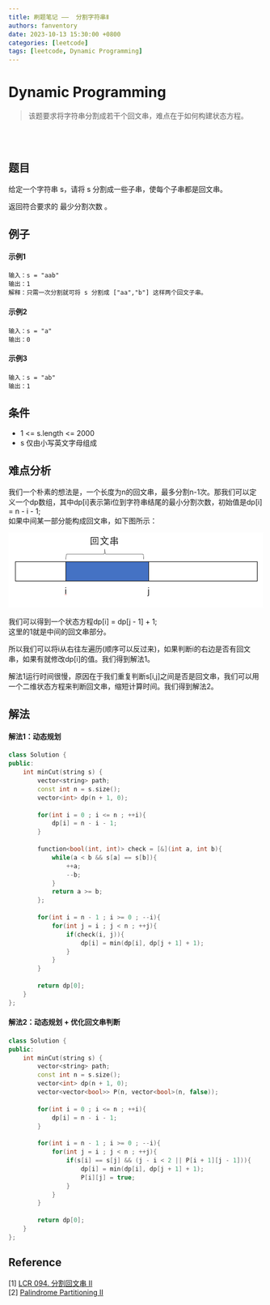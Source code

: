 ```yaml
---
title: 刷题笔记 ——  分割字符串Ⅱ
authors: fanventory
date: 2023-10-13 15:30:00 +0800
categories: [leetcode]
tags: [leetcode, Dynamic Programming]
---
```


# Dynamic Programming
> 该题要求将字符串分割成若干个回文串，难点在于如何构建状态方程。

<br>
<br>

## 题目
给定一个字符串 s，请将 s 分割成一些子串，使每个子串都是回文串。

返回符合要求的 最少分割次数 。

## 例子

#### 示例1

```
输入：s = "aab"
输出：1
解释：只需一次分割就可将 s 分割成 ["aa","b"] 这样两个回文子串。
```

#### 示例2

```
输入：s = "a"
输出：0
```

#### 示例3

```
输入：s = "ab"
输出：1
```

## 条件
+ 1 <= s.length <= 2000
+ s 仅由小写英文字母组成

## 难点分析

我们一个朴素的想法是，一个长度为n的回文串，最多分割n-1次。那我们可以定义一个dp数组，其中dp\[i]表示第i位到字符串结尾的最小分割次数，初始值是dp\[i] = n - i - 1;  
如果中间某一部分能构成回文串，如下图所示：  

![图片1](image/分割回文串Ⅱ_pic1.png)

我们可以得到一个状态方程dp\[i] = dp\[j - 1] + 1;  
这里的1就是中间的回文串部分。  

所以我们可以将i从右往左遍历(顺序可以反过来)，如果判断i的右边是否有回文串，如果有就修改dp\[i]的值。我们得到解法1。

解法1运行时间很慢，原因在于我们重复判断s\[i,j]之间是否是回文串，我们可以用一个二维状态方程来判断回文串，缩短计算时间。我们得到解法2。

## 解法

#### 解法1：动态规划
```c++
class Solution {
public:
    int minCut(string s) {
        vector<string> path;
        const int n = s.size();
        vector<int> dp(n + 1, 0);

        for(int i = 0 ; i <= n ; ++i){
            dp[i] = n - i - 1;
        }

        function<bool(int, int)> check = [&](int a, int b){
            while(a < b && s[a] == s[b]){
                ++a;
                --b;
            }
            return a >= b;
        };

        for(int i = n - 1 ; i >= 0 ; --i){
            for(int j = i ; j < n ; ++j){
                if(check(i, j)){
                    dp[i] = min(dp[i], dp[j + 1] + 1);
                }
            }
        }

        return dp[0];
    }
};
```

#### 解法2：动态规划 + 优化回文串判断

```c++
class Solution {
public:
    int minCut(string s) {
        vector<string> path;
        const int n = s.size();
        vector<int> dp(n + 1, 0);
        vector<vector<bool>> P(n, vector<bool>(n, false));

        for(int i = 0 ; i <= n ; ++i){
            dp[i] = n - i - 1;
        }

        for(int i = n - 1 ; i >= 0 ; --i){
            for(int j = i ; j < n ; ++j){
                if(s[i] == s[j] && (j - i < 2 || P[i + 1][j - 1])){
                    dp[i] = min(dp[i], dp[j + 1] + 1);
                    P[i][j] = true;
                }
            }
        }

        return dp[0];
    }
};
```

## Reference
[1] [LCR 094. 分割回文串 II](https://leetcode.cn/problems/omKAoA/submissions/)   
[2] [Palindrome Partitioning II](https://algorithm-essentials.soulmachine.me/dp/palindrome-partitioning-ii)   

